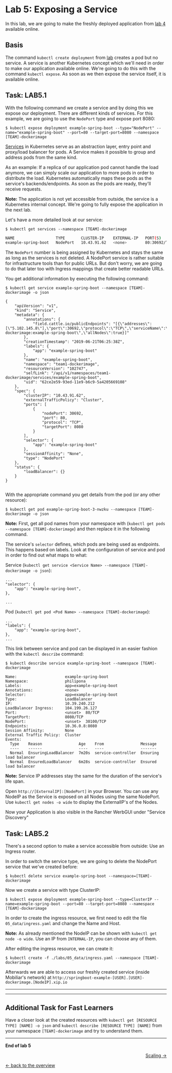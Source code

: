 # Lab 5: Exposing a Service

In this lab, we are going to make the freshly deployed application from [lab 4](04_deploy_dockerimage.md) available online.


## Basis

The command `kubectl create deployment` from [lab](04_deploy_dockerimage.md) creates a pod but no service. A service is another Kubernetes concept which we'll need in order to make our application available online. We're going to do this with the command `kubectl expose`. As soon as we then expose the service itself, it is available online.

## Task: LAB5.1

With the following command we create a service and by doing this we expose our deployment. There are different kinds of services. For this example, we are going to use the `NodePort` type and expose port 8080:

```
$ kubectl expose deployment example-spring-boot --type="NodePort" --name="example-spring-boot" --port=80 --target-port=8080 --namespace [TEAM]-dockerimage
```

[Services](https://kubernetes.io/docs/concepts/services-networking/service/) in Kubernetes serve as an abstraction layer, entry point and proxy/load balancer for pods. A Service makes it possible to group and address pods from the same kind.

As an example: If a replica of our application pod cannot handle the load anymore, we can simply scale our application to more pods in order to distribute the load. Kubernetes automatically maps these pods as the service's backends/endpoints. As soon as the pods are ready, they'll receive requests.

**Note:** The application is not yet accessible from outside, the service is a Kubernetes internal concept. We're going to fully expose the application in the next lab.

Let's have a more detailed look at our service:

```
$ kubectl get services --namespace [TEAM]-dockerimage
```

```bash
NAME                  TYPE       CLUSTER-IP    EXTERNAL-IP   PORT(S)        AGE
example-spring-boot   NodePort   10.43.91.62   <none>        80:30692/TCP  
```

The `NodePort` number is being assigned by Kubernetes and stays the same as long as the services is not deleted. A NodePort service is rather suitable for infrastructure tools than for public URLs. But don't worry, we are going to do that later too with Ingress mappings that create better readable URLs.

You get additional information by executing the following command:

```
$ kubectl get service example-spring-boot --namespace [TEAM]-dockerimage -o json
```

```
{
    "apiVersion": "v1",
    "kind": "Service",
    "metadata": {
        "annotations": {
            "field.cattle.io/publicEndpoints": "[{\"addresses\":[\"5.102.145.8\"],\"port\":30692,\"protocol\":\"TCP\",\"serviceName\":\"team1-dockerimage:example-spring-boot\",\"allNodes\":true}]"
        },
        "creationTimestamp": "2019-06-21T06:25:38Z",
        "labels": {
            "app": "example-spring-boot"
        },
        "name": "example-spring-boot",
        "namespace": "team1-dockerimage",
        "resourceVersion": "102747",
        "selfLink": "/api/v1/namespaces/team1-dockerimage/services/example-spring-boot",
        "uid": "62ce2e59-93ed-11e9-b6c9-5a4205669108"
    },
    "spec": {
        "clusterIP": "10.43.91.62",
        "externalTrafficPolicy": "Cluster",
        "ports": [
            {
                "nodePort": 30692,
                "port": 80,
                "protocol": "TCP",
                "targetPort": 8080
            }
        ],
        "selector": {
            "app": "example-spring-boot"
        },
        "sessionAffinity": "None",
        "type": "NodePort"
    },
    "status": {
        "loadBalancer": {}
    }
}


```

With the appropriate command you get details from the pod (or any other resource):

```
$ kubectl get pod example-spring-boot-3-nwzku --namespace [TEAM]-dockerimage -o json
```

**Note:** First, get all pod names from your namespace with (`kubectl get pods --namespace [TEAM]-dockerimage`) and then replace it in the following command.

The service's `selector` defines, which pods are being used as endpoints. This happens based on labels. Look at the configuration of service and pod in order to find out what maps to what:


Service (`kubectl get service <Service Name> --namespace [TEAM]-dockerimage -o json`):
```
...
"selector": {
    "app": "example-spring-boot",
},

...
```

Pod (`kubectl get pod <Pod Name> --namespace [TEAM]-dockerimage`):
```
...
"labels": {
    "app": "example-spring-boot",
},
...
```

This link between service and pod can be displayed in an easier fashion with the `kubectl describe` command:
```
$ kubectl describe service example-spring-boot --namespace [TEAM]-dockerimage
```

```
Name:                     example-spring-boot
Namespace:                philipona
Labels:                   app=example-spring-boot
Annotations:              <none>
Selector:                 app=example-spring-boot
Type:                     LoadBalancer
IP:                       10.39.240.212
LoadBalancer Ingress:     104.199.26.127
Port:                     <unset>  80/TCP
TargetPort:               8080/TCP
NodePort:                 <unset>  30100/TCP
Endpoints:                10.36.0.8:8080
Session Affinity:         None
External Traffic Policy:  Cluster
Events:
  Type    Reason                Age    From                Message
  ----    ------                ----   ----                -------
  Normal  EnsuringLoadBalancer  7m20s  service-controller  Ensuring load balancer
  Normal  EnsuredLoadBalancer   6m28s  service-controller  Ensured load balancer

```



**Note:** Service IP addresses stay the same for the duration of the service's life span.

Open `http://[ExternalIP]:[NodePort]` in your Browser. You can use any NodeIP as the Service is exposed on all Nodes using the same NodePort. Use `kubectl get nodes -o wide` to display the ExternalIP's of the Nodes.

Now your Application is also visible in the Rancher WerbGUI under "Service Discovery"


## Task: LAB5.2

There's a second option to make a service accessible from outside: Use an Ingress router.

In order to switch the service type, we are going to delete the NodePort service that we've created before:

```
$ kubectl delete service example-spring-boot --namespace=[TEAM]-dockerimage
```
Now we create a service with type ClusterIP:

```
$ kubectl expose deployment example-spring-boot --type=ClusterIP --name=example-spring-boot --port=80 --target-port=8080 --namespace [TEAM]-dockerimage
```

In order to create the ingress resource, we first need to edit the file `05_data/ingress.yaml` and change the Name and Host.

**Note:** As already mentioned the NodeIP can be shown with `kubectl get node -o wide`. Use an IP from `INTERNAL-IP`, you can choose any of them.

After editing the ingress resource, we can create it:
```
$ kubectl create -f ./labs/05_data/ingress.yaml --namespace [TEAM]-dockerimage
```
Afterwards we are able to access our freshly created service (inside Mobiliar's network) at `http://springboot-example-[USER].[USER]-dockerimage.[NodeIP].xip.io`

---



---

## Additional Task for Fast Learners

Have a closer look at the created resources with `kubectl get [RESOURCE TYPE] [NAME] -o json` and `kubectl describe [RESOURCE TYPE] [NAME]` from your namespace `[TEAM]-dockerimage` and try to understand them.


---

**End of lab 5**

<p width="100px" align="right"><a href="06_scale.md">Scaling →</a></p>

[← back to the overview](../README.md)
